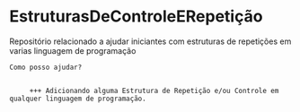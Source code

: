 # EstruturasDeControleERepetição
Repositório relacionado a ajudar iniciantes com estruturas de repetições em varias linguagem de programação
    
    Como posso ajudar?
    
    
         +++ Adicionando alguma Estrutura de Repetição e/ou Controle em qualquer linguagem de programação.
    
